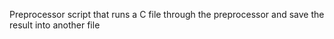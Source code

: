 Preprocessor script that runs a C file through the preprocessor and save the result into another file
